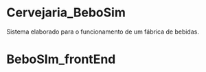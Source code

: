 # Cervejaria_BeboSim
Sistema elaborado para o funcionamento de um fábrica de bebidas.
# BeboSIm_frontEnd
